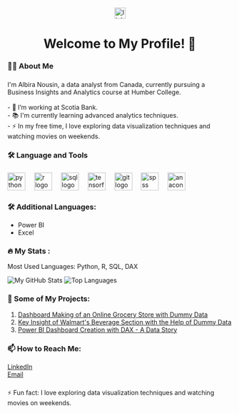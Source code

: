 

###

<div align="center">
  <img src="https://img.shields.io/static/v1?message=LinkedIn&logo=linkedin&label=&color=0077B5&logoColor=white&labelColor=&style=for-the-badge" height="25" alt="linkedin logo" />
</div>

###

<h1 align="center">Welcome to My Profile! 🚀</h1>

###

<h3 align="left">👩‍💻 About Me</h3>

###

<p align="left">I'm Albira Nousin, a data analyst from Canada, currently pursuing a Business Insights and Analytics course at Humber College.<br><br>- 🔭 I’m working at Scotia Bank.<br>- 📚 I'm currently learning advanced analytics techniques.<br>- ⚡ In my free time, I love exploring data visualization techniques and watching movies on weekends.</p>

###

<h3 align="left">🛠 Language and Tools</h3>

###

<div align="left">
  <img src="https://cdn.jsdelivr.net/gh/devicons/devicon/icons/python/python-original.svg" height="40" alt="python logo" />
  <img width="12" />
  <img src="https://cdn.jsdelivr.net/gh/devicons/devicon/icons/r/r-original.svg" height="40" alt="r logo" />
  <img width="12" />
  <img src="https://cdn.jsdelivr.net/gh/devicons/devicon/icons/mysql/mysql-original.svg" height="40" alt="sql logo" />  <!-- Using MySQL logo -->
  <img width="12" />
  <img src="https://cdn.jsdelivr.net/gh/devicons/devicon/icons/tensorflow/tensorflow-original.svg" height="40" alt="tensorflow logo" />
  <img width="12" />
  <img src="https://cdn.jsdelivr.net/gh/devicons/devicon/icons/git/git-original.svg" height="40" alt="git logo" />
  <img width="12" />
  <img src="https://cdn.jsdelivr.net/gh/devicons/devicon/icons/spss/spss-original.svg" height="40" alt="spss logo" />
  <img width="12" />
  <img src="https://cdn.jsdelivr.net/gh/devicons/devicon/icons/anaconda/anaconda-original.svg" height="40" alt="anaconda logo" /> <!-- Anaconda logo -->
</div>

###

<h3 align="left">🛠 Additional Languages:</h3>
<ul>
  <li>Power BI</li>
  <li>Excel</li>
</ul>

###

<h3 align="left">🔥 My Stats :</h3>
<p align="left">Most Used Languages: Python, R, SQL, DAX</p>
<div align="left">
  <img src="https://github-readme-stats.vercel.app/api?username=AL21&show_icons=true&theme=radical" alt="My GitHub Stats" />
  <img src="https://github-readme-stats.vercel.app/api/top-langs/?username=AL21&layout=compact&theme=radical" alt="Top Languages" />
</div>

###

<h3 align="left">🚀 Some of My Projects:</h3>
<ol>
  <li><a href="https://bit.ly/4gWbyzY">Dashboard Making of an Online Grocery Store with Dummy Data</a></li>
  <li><a href="https://bit.ly/47XIZOE">Key Insight of Walmart's Beverage Section with the Help of Dummy Data</a></li>
  <li><a href="https://bit.ly/4e8vwFe">Power BI Dashboard Creation with DAX - A Data Story</a></li>
</ol>

###

<h3 align="left">📫 How to Reach Me:</h3>
<p align="left">
  <a href="https://www.linkedin.com/in/albiranousin">LinkedIn</a><br>
  <a href="mailto:nousinera@gmail.com">Email</a>
</p>

###

<p align="left">⚡ Fun fact: I love exploring data visualization techniques and watching movies on weekends.</p>
